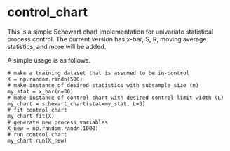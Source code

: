 # control_chart

This is a simple Schewart chart implementation for univariate statistical process control.
The current version has x-bar, S, R, moving average statistics, and more will be added.

A simple usage is as follows.
```
# make a training dataset that is assumed to be in-control
X = np.random.randn(500)
# make instance of desired statistics with subsample size (n)
my_stat = x_bar(n=30)
# make instance of control chart with desired control limit width (L)
my_chart = schewart_chart(stat=my_stat, L=3)
# fit control chart
my_chart.fit(X)
# generate new process variables
X_new = np.random.randn(1000)
# run control chart
my_chart.run(X_new)
```

